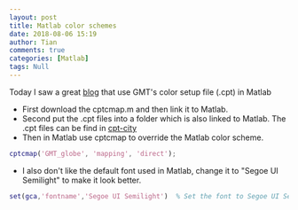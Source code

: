 ```yaml
---
layout: post
title: Matlab color schemes
date: 2018-08-06 15:19
author: Tian
comments: true
categories: [Matlab]
tags: Null
---
```

Today I saw a great [blog](http://kellyakearney.net/2015/12/18/cptcmap.html) that use GMT's color setup file (.cpt) in Matlab

- First download the cptcmap.m and then link it to Matlab.
- Second put the .cpt files into a folder which is also linked to Matlab. The .cpt files can be find in [cpt-city](http://soliton.vm.bytemark.co.uk/pub/cpt-city/)
- Then in Matlab use cptcmap to override the Matlab color scheme.
```matlab
cptcmap('GMT_globe', 'mapping', 'direct');
```
- I also don't like the default font used in Matlab, change it to "Segoe UI Semilight" to make it look better.
```matlab
set(gca,'fontname','Segoe UI Semilight')  % Set the font to Segoe UI Semilight
```
